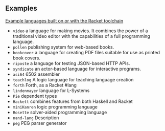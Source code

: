 ## Examples
[Example languages built on or with the Racket toolchain](https://docs.google.com/spreadsheets/d/1K4IbX0OH8pz1qebG5lIaQynFIFAO2vqBA8EuCClRSSI)

* `video`	a language for making movies. It combines the power of a traditional video editor with the capabilities of a full programming language.
* `pollen`	publishing system for web-based books.
* `bookcover`	a language for creating PDF files suitable for use as printed book covers.
* `riposte`	a language for testing JSON-based HTTP APIs.
* `syndicate`	an actor-based language for interactive programs.
* `asi64`	6502 assembler
* `teachlog`	A logic language for teaching language creation
* `forth`	Forth, as a Racket #lang
* `lindenmayer`	language for L-Systems
* `Pie`	dependent types
* `Hackett`	combines features from both Haskell and Racket
* `miniKanren`	logic programming language
* `Rosette`	solver-aided programming language
* `nand-lang`	Description
* `peg`	PEG parser generator